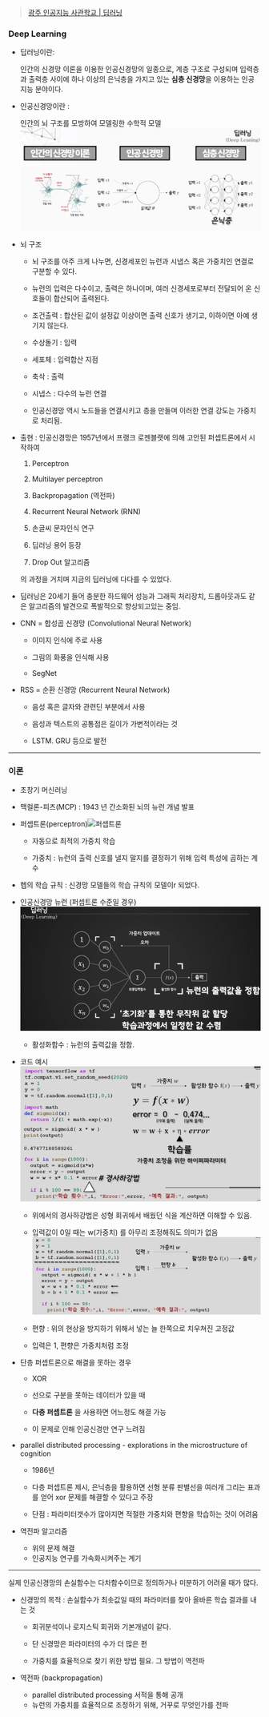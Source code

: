 > [광주 인공지능 사관학교 | 딥러닝]([http://precourse.gj-aischool.com/lectures/10](http://precourse.gj-aischool.com/lectures/10))

### Deep Learning

* 딥러닝이란:

	인간의 신경망 이론을 이용한 인공신경망의 일종으로, 계층 구조로 구성되며 입력층과 출력층 사이에 하나 이상의 은닉층을 가지고 있는 **심층 신경망**을 이용하는 인공지능 분야이다.

* 인공신경망이란 :

	인간의 뇌 구조를 모방하여 모델링한 수학적 모델
![딥러닝](https://github.com/Deplim/DevNote/blob/master/Image/%EB%94%A5%EB%9F%AC%EB%8B%9D.png?raw=true)

* 뇌 구조

	* 뇌 구조를 아주 크게 나누면, 신경세포인 뉴런과 시냅스 혹은 가중치인 연결로 구분할 수 있다.

	* 뉴런의 입력은 다수이고, 출력은 하나이며, 여러 신경세포로부터 전달되어 온 신호들이 합산되어 출력된다.

	* 조건출력 : 합산된 값이 설정값 이상이면 출력 신호가 생기고, 이하이면 아예 생기지 않는다.

	* 수상돌기 : 입력

	* 세포체 : 입력합산 지점

	* 축삭 : 출력

	* 시냅스 : 다수의 뉴런 연결

	* 인공신경망 역시 노드들을 연결시키고 층을 만들며 이러한 연결 강도는 가중치로 처리됨.

* 출현 : 인공신경망은 1957년에서 프랭크 로젠블랫에 의해 고안된 퍼셉트론에서 시작하여

	1. Perceptron

	2. Multilayer perceptron

	3. Backpropagation (역전파)

	4. Recurrent Neural Network (RNN)

	5. 손글씨 문자인식 연구

	6. 딥러닝 용어 등장

	7. Drop Out 알고리즘

	의 과정을 거치며 지금의 딥러닝에 다다를 수 있었다.

* 딥러닝은 20세기 들어 충분한 하드웨어 성능과 그래픽 처리장치, 드롭아웃과도 같은 알고리즘의 발견으로 폭발적으로 향상되고있는 중임.

* CNN = 합성곱 신경망 (Convolutional Neural Network)

	* 이미지 인식에 주로 사용

	* 그림의 화풍을 인식해 사용

	* SegNet

* RSS = 순환 신경망
	(Recurrent Neural Network)

	* 음성 혹은 글자와 관련딘 부분에서 사용

	* 음성과 텍스트의 공통점은 길이가 가변적이라는 것

	* LSTM. GRU 등으로 발전

----------------------------------

### 이론

* 초창기 머신러닝

* 맥컬론-피츠(MCP) : 1943 년 간소화된 뇌의 뉴런 개념 발표

* 퍼셉트론(perceptron)![퍼셉트론](http://www.saedsayad.com/images/Perceptron_3.png)

	* 자동으로 최적의 가중치 학습

	* 가중치 : 뉴런의 출력 신호를 낼지 말지를 결정하기 위해 입력 특성에 곱하는 계수

* 헵의 학습 규칙 : 신경망 모델들의 학습 규칙의 모델이r 되었다.

* 인공신경망 뉴런 (퍼셉트론 수준일 경우)
![인공신경망 뉴런](https://github.com/Deplim/DevNote/blob/master/Image/%EB%89%B4%EB%9F%B0.PNG?raw=true)

	* 활성화함수 : 뉴런의 출력값을 정함.

* 코드 예시
![뉴런 계산](https://github.com/Deplim/DevNote/blob/master/Image/%EB%89%B4%EB%9F%B0%20%EA%B3%84%EC%82%B0.PNG?raw=true)

	* 위에서의 경사하강법은 성형 회귀에서 배웠던 식을 계산하면 이해할 수 있음.

	* 입력값이 0일 때는 w(가중치) 를 아무리 조정해줘도 의미가 없음
![뉴런 계산2](https://github.com/Deplim/DevNote/blob/master/Image/%EB%89%B4%EB%9F%B0%20%EA%B3%84%EC%82%B02.PNG?raw=true)

	* 편향 : 위의 현상을 방지하기 위해서 넣는 늘 한쪽으로 치우쳐진 고정값

	* 입력은 1, 편향은 가중치처럼 조정

* 단층 퍼셉트론으로 해결을 못하는 경우

	* XOR

	* 선으로 구분을 못하는 데이터가 있을 때

	* **다층 퍼셉트론** 을 사용하면 어느정도 해결 가능

	* 이 문제로 인해 인공신경만 연구 느려짐

* parallel distributed processing - explorations in the microstructure of cognition

	* 1986년 
	* 다층 퍼셉트론 제시, 은닉층을 활용하면 선형 분류 판별선을 여러개 그리는 표과를 얻어 xor 문제를 해결할 수 있다고 주장

	* 단점 : 파라미터갯수가 많아지면 적절한 가중치와 편향을 학습하는 것이 어려움

* 역전파 알고리즘
	* 위의 문제 해결
	* 인공지능 연구를 가속화시켜주는 계기

-----------------------------------------

실제 인공신경망의 손실함수는 다차함수이므로 정의하거나 미분하기 어려울 때가 많다.

* 신경망의 목적 : 손실함수가 최솟값일 때의 파라미터를 찾아 올바른 학습 결과를 내는 것

	* 회귀분석이나 로지스틱 회귀와 기본개념이 같다.

	* 단 신경망은 파라미터의 수가 더 많은 편

	* 가중치를 효율적으로 찾기 위한 방법 필요. 그 방법이 역전파

* 역전파 (backpropagation)
	* parallel distributed processing 서적을 통해 공개
	*  뉴런의 가중치를 효율적으로 조정하기 위해, 거꾸로 무엇인가를 전파
	
	
	
